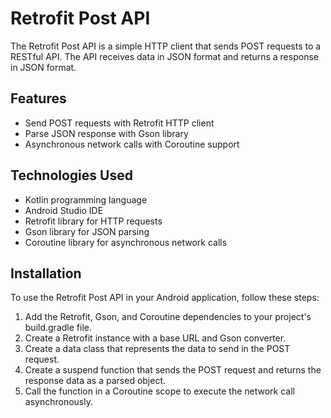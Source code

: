 <html>
  <body>
    <h1>Retrofit Post API</h1>
    <p>The Retrofit Post API is a simple HTTP client that sends POST requests to a RESTful API. The API receives data in JSON format and returns a response in JSON format.</p>
    <h2>Features</h2>
    <ul>
      <li>Send POST requests with Retrofit HTTP client</li>
      <li>Parse JSON response with Gson library</li>
      <li>Asynchronous network calls with Coroutine support</li>
    </ul>
    <h2>Technologies Used</h2>
    <ul>
      <li>Kotlin programming language</li>
      <li>Android Studio IDE</li>
      <li>Retrofit library for HTTP requests</li>
      <li>Gson library for JSON parsing</li>
      <li>Coroutine library for asynchronous network calls</li>
    </ul>
    <h2>Installation</h2>
    <p>To use the Retrofit Post API in your Android application, follow these steps:</p>
    <ol>
      <li>Add the Retrofit, Gson, and Coroutine dependencies to your project's build.gradle file.</li>
      <li>Create a Retrofit instance with a base URL and Gson converter.</li>
      <li>Create a data class that represents the data to send in the POST request.</li>
      <li>Create a suspend function that sends the POST request and returns the response data as a parsed object.</li>
      <li>Call the function in a Coroutine scope to execute the network call asynchronously.</li>
    </ol>
  </body>
</html>

